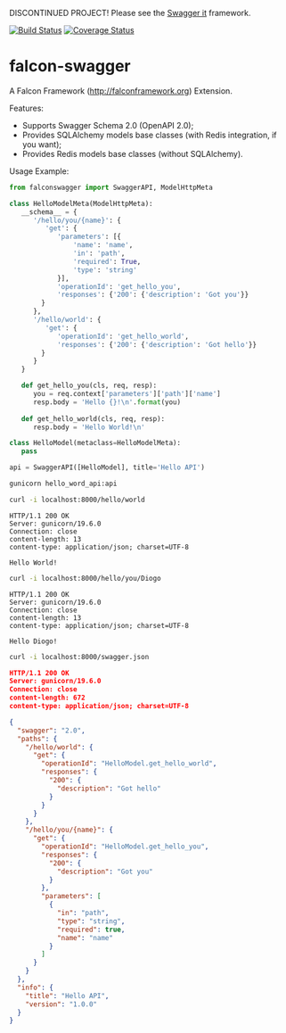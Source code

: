 DISCONTINUED PROJECT!
Please see the [Swagger it](https://github.com/dutradda/swaggerit) framework.


[![Build Status](https://travis-ci.org/dutradda/falcon-swagger.svg?branch=master)](https://travis-ci.org/dutradda/falcon-swagger)
[![Coverage Status](https://coveralls.io/repos/github/dutradda/falcon-swagger/badge.svg?branch=master)](https://coveralls.io/github/dutradda/falcon-swagger?branch=master)

# falcon-swagger
A Falcon Framework (http://falconframework.org) Extension.

Features:
- Supports Swagger Schema 2.0 (OpenAPI 2.0);
- Provides SQLAlchemy models base classes (with Redis integration, if you want);
- Provides Redis models base classes (without SQLAlchemy).

Usage Example:

```python
from falconswagger import SwaggerAPI, ModelHttpMeta

class HelloModelMeta(ModelHttpMeta):
   __schema__ = {
      '/hello/you/{name}': {
         'get': {
            'parameters': [{
                'name': 'name',
                'in': 'path',
                'required': True,
                'type': 'string'
            }],
            'operationId': 'get_hello_you',
            'responses': {'200': {'description': 'Got you'}}
        }
      },
      '/hello/world': {
         'get': {
            'operationId': 'get_hello_world',
            'responses': {'200': {'description': 'Got hello'}}
        }
      }
   }

   def get_hello_you(cls, req, resp):
      you = req.context['parameters']['path']['name']
      resp.body = 'Hello {}!\n'.format(you)
                  
   def get_hello_world(cls, req, resp):
      resp.body = 'Hello World!\n'

class HelloModel(metaclass=HelloModelMeta):
   pass

api = SwaggerAPI([HelloModel], title='Hello API')
```

```bash
gunicorn hello_word_api:api
```

```bash
curl -i localhost:8000/hello/world
```

```text
HTTP/1.1 200 OK
Server: gunicorn/19.6.0
Connection: close
content-length: 13
content-type: application/json; charset=UTF-8

Hello World!
```

```bash
curl -i localhost:8000/hello/you/Diogo
```

```text
HTTP/1.1 200 OK
Server: gunicorn/19.6.0
Connection: close
content-length: 13
content-type: application/json; charset=UTF-8

Hello Diogo!
```


```bash
curl -i localhost:8000/swagger.json
```

```json
HTTP/1.1 200 OK
Server: gunicorn/19.6.0
Connection: close
content-length: 672
content-type: application/json; charset=UTF-8

{
  "swagger": "2.0",
  "paths": {
    "/hello/world": {
      "get": {
        "operationId": "HelloModel.get_hello_world",
        "responses": {
          "200": {
            "description": "Got hello"
          }
        }
      }
    },
    "/hello/you/{name}": {
      "get": {
        "operationId": "HelloModel.get_hello_you",
        "responses": {
          "200": {
            "description": "Got you"
          }
        },
        "parameters": [
          {
            "in": "path",
            "type": "string",
            "required": true,
            "name": "name"
          }
        ]
      }
    }
  },
  "info": {
    "title": "Hello API",
    "version": "1.0.0"
  }
}
```
